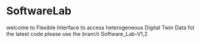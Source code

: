 # SoftwareLab
 welcome to Flexible Interface to access heterogeneous Digital Twin Data
fot the latest code please use the branch  Software_Lab-V1,2 
